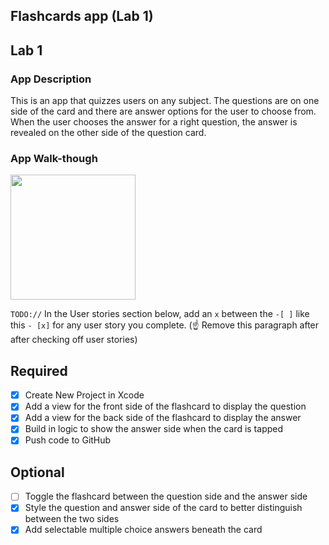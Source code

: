 ## Flashcards app (Lab 1)

## Lab 1

### App Description
This is an app that quizzes users on any subject. The questions are on one side of the card and there are answer options for the user to choose from. When the user chooses the answer for a right question, the answer is revealed on the other side of the question card. 

### App Walk-though

<img src="file:///Users/ebunaluko/Documents/Flashcards%20app%20GIF3.gif" width=200><br>

`TODO://` In the User stories section below, add an `x` between the `-[ ]` like this `- [x]` for any user story you complete. (☝️ Remove this paragraph after after checking off user stories)

## Required
- [x] Create New Project in Xcode
- [x] Add a view for the front side of the flashcard to display the question
- [x] Add a view for the back side of the flashcard to display the answer
- [x] Build in logic to show the answer side when the card is tapped
- [x] Push code to GitHub
## Optional
- [ ] Toggle the flashcard between the question side and the answer side
- [x] Style the question and answer side of the card to better distinguish between the two sides
- [x] Add selectable multiple choice answers beneath the card